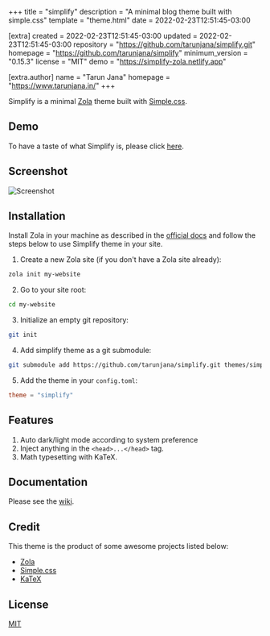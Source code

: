 
+++
title = "simplify"
description = "A minimal blog theme built with simple.css"
template = "theme.html"
date = 2022-02-23T12:51:45-03:00

[extra]
created = 2022-02-23T12:51:45-03:00
updated = 2022-02-23T12:51:45-03:00
repository = "https://github.com/tarunjana/simplify.git"
homepage = "https://github.com/tarunjana/simplify"
minimum_version = "0.15.3"
license = "MIT"
demo = "https://simplify-zola.netlify.app"

[extra.author]
name = "Tarun Jana"
homepage = "https://www.tarunjana.in/"
+++        

Simplify is a minimal [Zola](https://www.getzola.org/) theme built with
[Simple.css](https://simplecss.org/).

## Demo

To have a taste of what Simplify is, please click [here](https://simplify-zola.netlify.app).

## Screenshot

![Screenshot](/screenshot.png)

## Installation

Install Zola in your machine as described in the [official docs](https://www.getzola.org/documentation/getting-started/installation/) and follow the steps below to use Simplify theme in your site.

1. Create a new Zola site (if you don't have a Zola site already):

```bash
zola init my-website
```

2. Go to your site root:

```bash
cd my-website
```

3. Initialize an empty git repository:

```bash
git init
```

4. Add simplify theme as a git submodule:

```bash
git submodule add https://github.com/tarunjana/simplify.git themes/simplify
```

5. Add the theme in your `config.toml`:

```toml
theme = "simplify"
```

## Features

1. Auto dark/light mode according to system preference
2. Inject anything in the `<head>...</head>` tag.
3. Math typesetting with KaTeX.

## Documentation

Please see the [wiki](https://github.com/tarunjana/simplify/wiki).

## Credit

This theme is the product of some awesome projects listed below:

- [Zola](https://www.getzola.org/)
- [Simple.css](https://simplecss.org/)
- [KaTeX](https://katex.org/)

## License

[MIT](https://mit-license.org)
        